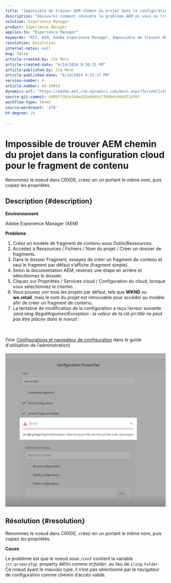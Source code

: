 ```yaml
---
title: "Impossible de trouver AEM chemin du projet dans la configuration cloud pour le fragment de contenu"
description: "Découvrez comment résoudre le problème AEM où vous ne trouvez pas de chemin de projet sur la configuration cloud pour un fragment de contenu."
solution: Experience Manager
product: Experience Manager
applies-to: "Experience Manager"
keywords: "KCS, AEM, Adobe Experience Manager, Impossible de trouver AEM chemin du projet, configuration du cloud, fragment de contenu, dépannage"
resolution: Resolution
internal-notes: null
bug: false
article-created-by: Jim Menn
article-created-date: "6/14/2024 9:30:33 PM"
article-published-by: Jim Menn
article-published-date: "6/14/2024 9:37:17 PM"
version-number: 6
article-number: KA-20914
dynamics-url: "https://adobe-ent.crm.dynamics.com/main.aspx?forceUCI=1&pagetype=entityrecord&etn=knowledgearticle&id=1e8d6e4e-952a-ef11-840a-000d3a5a67ba"
source-git-commit: 4d80ff3b5e144ed18e6b03cf768b4cb04371df6f
workflow-type: tm+mt
source-wordcount: '270'
ht-degree: 2%

---
```


# Impossible de trouver AEM chemin du projet dans la configuration cloud pour le fragment de contenu


Renommez le noeud dans CRXDE, créez-en un portant le même nom, puis copiez les propriétés.

## Description {#description}


<b>Environnement</b>

Adobe Experience Manager (AEM)

<b>Problème</b>

1. Créez un modèle de fragment de contenu sous Outils/Ressources.
2. Accédez à Ressources / Fichiers / Nom du projet / Créer un dossier de fragments.
3. Dans le dossier Fragment, essayez de créer un fragment de contenu et seul le fragment par défaut s’affiche (fragment simple).
4. Selon la documentation AEM, revenez une étape en arrière et sélectionnez le dossier.
5. Cliquez sur Propriétés / Services cloud / Configuration du cloud, lorsque vous sélectionnez le chemin.
6. Vous pouvez voir tous les projets par défaut, tels que <b>WKND</b> ou <b>we.retail</b>, mais le nom du projet est introuvable pour accéder au modèle afin de créer un fragment de contenu.
7. La tentative de modification de la configuration a reçu l’erreur suivante :*java.lang.IllegalArgumentException : la valeur de la clé jcr:title ne peut pas être placée dans le noeud :*

<br><br>(Voir [Configurations et navigateur de configuration](https://experienceleague.adobe.com/docs/experience-manager-65/administering/introduction/configurations.html?lang=en) dans le guide d’utilisation de l’administration)<br><br>![](assets/___208d6e4e-952a-ef11-840a-000d3a5a67ba___.png)<br>

## Résolution {#resolution}


Renommez le noeud dans CRXDE, créez-en un portant le même nom, puis copiez les propriétés.

<b>Cause</b>

Le problème est que le noeud sous `/conf` contient la variable `jcr:primaryTyp `property défini comme *nt:folder*, au lieu de `sling:Folder`.
Ce noeud ayant le mauvais type, il n’est pas sélectionné par le navigateur de configuration comme chemin d’accès valide.
